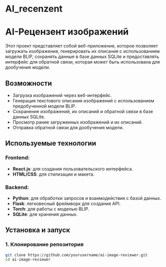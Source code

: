 # AI_recenzent
# AI-Рецензент изображений

Этот проект представляет собой веб-приложение, которое позволяет загружать изображения, генерировать их описания с использованием модели BLIP, сохранять данные в базе данных SQLite и предоставлять интерфейс для обратной связи, которая может быть использована для дообучения модели.

## Возможности

- Загрузка изображений через веб-интерфейс.
- Генерация текстового описания изображений с использованием предобученной модели BLIP.
- Сохранение изображений, их описаний и обратной связи в базе данных SQLite.
- Просмотр ранее загруженных изображений и их описаний.
- Отправка обратной связи для дообучения модели.

## Используемые технологии

### Frontend:
- **React.js**: для создания пользовательского интерфейса.
- **HTML/CSS**: для стилизации и макета.

### Backend:
- **Python**: для обработки запросов и взаимодействия с базой данных.
- **Flask**: легковесный фреймворк для создания API.
- **Torch**: для работы с моделью BLIP.
- **SQLite**: для хранения данных.

## Установка и запуск

### 1. Клонирование репозитория
```bash
git clone https://github.com/yourusername/ai-image-reviewer.git
cd ai-image-reviewer
